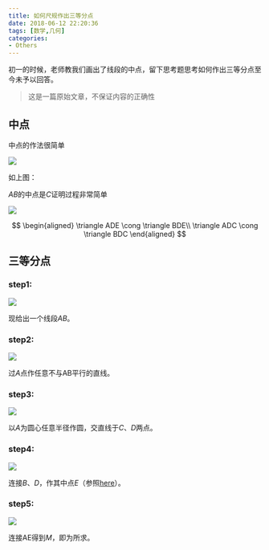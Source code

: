 ```yaml
---
title: 如何尺规作出三等分点
date: 2018-06-12 22:20:36
tags: [数学,几何]
categories:
- Others   
---
```




初一的时候，老师教我们画出了线段的中点，留下思考题思考如何作出三等分点至今未予以回答。

> 这是一篇原始文章，不保证内容的正确性

<!--more-->

## 中点

中点的作法很简单

![](https://www.micdz.cn/img/2018-6-12-1.png)

如上图：

$AB$的中点是$C$证明过程非常简单

![](https://www.micdz.cn/img/2018-6-12-3.png)

$$
\begin{aligned}
\triangle ADE \cong \triangle BDE\\
\triangle ADC \cong \triangle BDC
\end{aligned}
$$

## 三等分点

### step1:

![](https://www.micdz.cn/img/2018-6-12-4.png)

现给出一个线段$AB$。

### step2:

![](https://www.micdz.cn/img/2018-6-12-5.png)

过$A$点作任意不与AB平行的直线。

### step3:

![](https://www.micdz.cn/img/2018-6-12-6.png)

以$A$为圆心任意半径作圆，交直线于$C$、$D$两点。

### step4:
![](https://www.micdz.cn/img/2018-6-12-7.png)

连接$B$、$D$，作其中点$E$（参照[here](https://www.micdz.cn/%E5%A6%82%E4%BD%95%E5%B0%BA%E8%A7%84%E4%BD%9C%E5%87%BA%E4%B8%89%E7%AD%89%E5%88%86%E7%82%B9/#%E4%B8%AD%E7%82%B9)）。

### step5:
![](https://www.micdz.cn/img/2018-6-12-8.png)

连接AE得到$M$，即为所求。